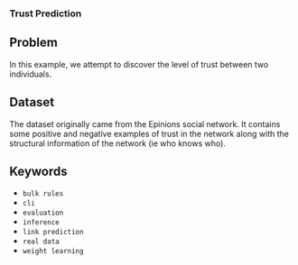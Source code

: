 ### Trust Prediction

## Problem

In this example, we attempt to discover the level of trust between two individuals.
## Dataset

The dataset originally came from the Epinions social network.
It contains some positive and negative examples of trust in the network along with the structural information
of the network (ie who knows who).

## Keywords
 - `bulk rules`
 - `cli`
 - `evaluation`
 - `inference`
 - `link prediction`
 - `real data`
 - `weight learning`
